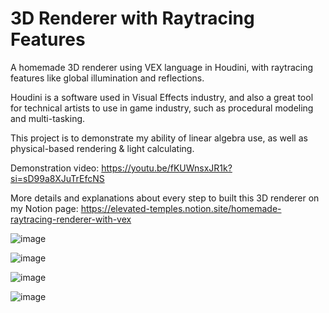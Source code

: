 # 3D Renderer with Raytracing Features
A homemade 3D renderer using VEX language in Houdini, with raytracing features like global illumination and reflections.

Houdini is a software used in Visual Effects industry, and also a great tool for technical artists to use in game industry, such as procedural modeling and multi-tasking. 

This project is to demonstrate my ability of linear algebra use, as well as physical-based rendering & light calculating.


Demonstration video: https://youtu.be/fKUWnsxJR1k?si=sD99a8XJuTrEfcNS

More details and explanations about every step to built this 3D renderer on my Notion page: https://elevated-temples.notion.site/homemade-raytracing-renderer-with-vex

![image](https://file.notion.so/f/f/eba495ae-27ec-4b29-a0c4-e438c9218d5a/1777698c-2a97-4334-afe9-4230a2bf9243/Snipaste_2025-01-07_15-48-27.png?table=block&id=18ae227c-997d-8001-8f04-f365e5429104&spaceId=eba495ae-27ec-4b29-a0c4-e438c9218d5a&expirationTimestamp=1738188000000&signature=jiaccxfXmrdq0UIRWz6kRNoZgV07Vh0Pv0b1ik_sh2k&downloadName=Snipaste_2025-01-07_15-48-27.png)

![image](https://file.notion.so/f/f/eba495ae-27ec-4b29-a0c4-e438c9218d5a/3fc841b5-b7ea-43fc-8af3-988477706911/GIF.gif?table=block&id=07ac639e-90e8-4270-99a5-2d2465a1eb61&spaceId=eba495ae-27ec-4b29-a0c4-e438c9218d5a&expirationTimestamp=1738144800000&signature=S_vxkZsFYnn5mvL0S7EJF_HCMKco5Qx3Npw4-y1ABV8&downloadName=GIF.gif)

![image](https://file.notion.so/f/f/eba495ae-27ec-4b29-a0c4-e438c9218d5a/3a2996bb-20b4-470a-8e7b-eb9547a09aec/GIF.gif?table=block&id=7dee7289-8dd5-4103-a751-bfb3d088b0e1&spaceId=eba495ae-27ec-4b29-a0c4-e438c9218d5a&expirationTimestamp=1738144800000&signature=XgIIXW6nRIlMzk_ZEfeIfb0vy0OdT6p14yPNESHTw8I&downloadName=GIF.gif)

![image](https://cdna.artstation.com/p/assets/images/images/083/908/774/large/xinyu-robin-cai-snipaste-2025-01-16-15-26-33.jpg?1737059208)
